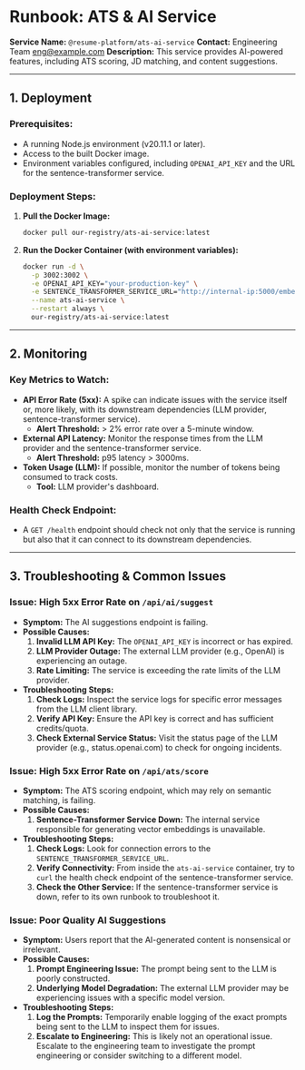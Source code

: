 # Runbook: ATS & AI Service

**Service Name:** `@resume-platform/ats-ai-service`
**Contact:** Engineering Team <eng@example.com>
**Description:** This service provides AI-powered features, including ATS scoring, JD matching, and content suggestions.

---

## 1. Deployment

### **Prerequisites:**
-   A running Node.js environment (v20.11.1 or later).
-   Access to the built Docker image.
-   Environment variables configured, including `OPENAI_API_KEY` and the URL for the sentence-transformer service.

### **Deployment Steps:**
1.  **Pull the Docker Image:**
    ```bash
    docker pull our-registry/ats-ai-service:latest
    ```
2.  **Run the Docker Container (with environment variables):**
    ```bash
    docker run -d \
      -p 3002:3002 \
      -e OPENAI_API_KEY="your-production-key" \
      -e SENTENCE_TRANSFORMER_SERVICE_URL="http://internal-ip:5000/embed" \
      --name ats-ai-service \
      --restart always \
      our-registry/ats-ai-service:latest
    ```

---

## 2. Monitoring

### **Key Metrics to Watch:**

-   **API Error Rate (5xx):** A spike can indicate issues with the service itself or, more likely, with its downstream dependencies (LLM provider, sentence-transformer service).
    -   **Alert Threshold:** > 2% error rate over a 5-minute window.
-   **External API Latency:** Monitor the response times from the LLM provider and the sentence-transformer service.
    -   **Alert Threshold:** p95 latency > 3000ms.
-   **Token Usage (LLM):** If possible, monitor the number of tokens being consumed to track costs.
    -   **Tool:** LLM provider's dashboard.

### **Health Check Endpoint:**
-   A `GET /health` endpoint should check not only that the service is running but also that it can connect to its downstream dependencies.

---

## 3. Troubleshooting & Common Issues

### **Issue: High 5xx Error Rate on `/api/ai/suggest`**

-   **Symptom:** The AI suggestions endpoint is failing.
-   **Possible Causes:**
    1.  **Invalid LLM API Key:** The `OPENAI_API_KEY` is incorrect or has expired.
    2.  **LLM Provider Outage:** The external LLM provider (e.g., OpenAI) is experiencing an outage.
    3.  **Rate Limiting:** The service is exceeding the rate limits of the LLM provider.
-   **Troubleshooting Steps:**
    1.  **Check Logs:** Inspect the service logs for specific error messages from the LLM client library.
    2.  **Verify API Key:** Ensure the API key is correct and has sufficient credits/quota.
    3.  **Check External Service Status:** Visit the status page of the LLM provider (e.g., status.openai.com) to check for ongoing incidents.

### **Issue: High 5xx Error Rate on `/api/ats/score`**

-   **Symptom:** The ATS scoring endpoint, which may rely on semantic matching, is failing.
-   **Possible Causes:**
    1.  **Sentence-Transformer Service Down:** The internal service responsible for generating vector embeddings is unavailable.
-   **Troubleshooting Steps:**
    1.  **Check Logs:** Look for connection errors to the `SENTENCE_TRANSFORMER_SERVICE_URL`.
    2.  **Verify Connectivity:** From inside the `ats-ai-service` container, try to `curl` the health check endpoint of the sentence-transformer service.
    3.  **Check the Other Service:** If the sentence-transformer service is down, refer to its own runbook to troubleshoot it.

### **Issue: Poor Quality AI Suggestions**

-   **Symptom:** Users report that the AI-generated content is nonsensical or irrelevant.
-   **Possible Causes:**
    1.  **Prompt Engineering Issue:** The prompt being sent to the LLM is poorly constructed.
    2.  **Underlying Model Degradation:** The external LLM provider may be experiencing issues with a specific model version.
-   **Troubleshooting Steps:**
    1.  **Log the Prompts:** Temporarily enable logging of the exact prompts being sent to the LLM to inspect them for issues.
    2.  **Escalate to Engineering:** This is likely not an operational issue. Escalate to the engineering team to investigate the prompt engineering or consider switching to a different model.